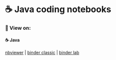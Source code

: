 # ☕️ Java coding notebooks

### 🔗 View on:

#### ☕️ Java

[nbviewer](https://nbviewer.jupyter.org/github/christophbenkler/java/tree/master/)
|
[binder classic](https://mybinder.org/v2/gh/christophbenkler/binder/master?urlpath=git-pull%3Frepo%3Dhttps%253A%252F%252Fgithub.com%252Fchristophbenkler%252Fjava%26urlpath%3Dtree%252Fjava%252F%26branch%3Dmaster)
|
[binder lab](https://mybinder.org/v2/gh/christophbenkler/binder/master?urlpath=git-pull%3Frepo%3Dhttps%253A%252F%252Fgithub.com%252Fchristophbenkler%252Fjava%26urlpath%3Dlab%252Ftree%252Fjava%252F%26branch%3Dmaster)
